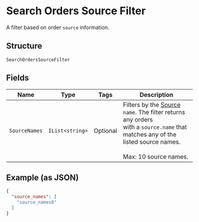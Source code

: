 
# Search Orders Source Filter

A filter based on order `source` information.

## Structure

`SearchOrdersSourceFilter`

## Fields

| Name | Type | Tags | Description |
|  --- | --- | --- | --- |
| `SourceNames` | `IList<string>` | Optional | Filters by the [Source](/doc/models/order-source.md) `name`. The filter returns any orders<br>with a `source.name` that matches any of the listed source names.<br><br>Max: 10 source names. |

## Example (as JSON)

```json
{
  "source_names": [
    "source_names8"
  ]
}
```

